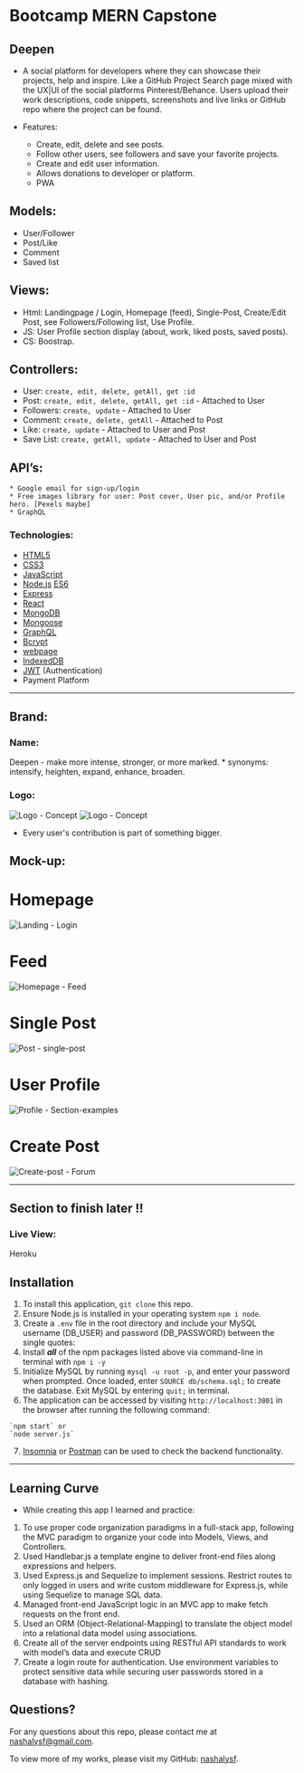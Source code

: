 # Bootcamp MERN Capstone
## Deepen
*  A social platform for developers where they can showcase their projects, help and inspire. Like a GitHub Project Search page mixed with the UX|UI of the social platforms Pinterest/Behance. Users upload their work descriptions, code snippets, screenshots and live links or GitHub repo where the project can be found.

* Features:
  * Create, edit, delete and see posts.
  * Follow other users, see followers and save your favorite projects.
  * Create and edit user information.
  * Allows donations to developer or platform.
  * PWA
  
## Models:
  * User/Follower
  * Post/Like
  * Comment
  * Saved list
 
 ## Views:
 * Html: Landingpage / Login, Homepage (feed), Single-Post, Create/Edit Post, see Followers/Following list, Use Profile.
 * JS: User Profile section display (about, work, liked posts, saved posts).
 * CS: Boostrap.
 
 ## Controllers:
  * User: `create, edit, delete, getAll, get :id`
  * Post: `create, edit, delete, getAll, get :id` - Attached to User
  * Followers: `create, update` - Attached to User
  * Comment: `create, delete, getAll` - Attached to Post
  * Like: `create, update` - Attached to User and Post
  * Save List: `create, getAll, update` - Attached to User and Post
  
## API’s:
	* Google email for sign-up/login
	* Free images library for user: Post cover, User pic, and/or Profile hero. [Pexels maybe]
	* GraphQL
  
### Technologies:
- [HTML5](https://www.w3docs.com/learn-html/html5-introduction.html)
- [CSS3](https://www.w3schools.com/Css/)
- [JavaScript](https://www.javascript.com/learn/strings)
- [Node.js](https://nodejs.org/en/) [ES6](https://www.w3schools.com/Js/js_es6.asp)
- [Express](https://expressjs.com/en/guide/routing.html)
- [React](https://reactjs.org/docs/getting-started.html)
- [MongoDB](https://www.mongodb.com/docs/?_ga=2.103651840.1852606971.1667355129-2141532662.1666633665)
- [Mongoose](https://mongoosejs.com/)
- [GraphQL](https://graphql.org/)
- [Bcrypt](https://openbase.com/js/bcrypt/documentation)
- [webpage](https://webpack.js.org/guides/getting-started/#basic-setup)
- [IndexedDB](https://developer.mozilla.org/en-US/docs/Web/API/IndexedDB_API)
- [JWT](https://jwt.io/introduction) (Authentication)
- Payment Platform
_______________________________________
## **Brand**: 
### **Name**: 
Deepen - make more intense, stronger, or more marked.
	* synonyms: intensify, heighten, expand, enhance, broaden.
	

### **Logo**: 

![Logo - Concept](./client/src/images/logo-black.png)
![Logo - Concept](./client/src/images/logo-white.png)
- Every user's contribution is part of something bigger.

## **Mock-up:**
# Homepage
![Landing - Login](./client/src/images/Homepage-50.jpg)


# Feed
![Homepage - Feed](./client/src/images/feed-50.jpg)


# Single Post
![Post - single-post](./client/src/images/single-post2-50.jpg)

# User Profile
![Profile - Section-examples](./client/src/images/profile-50.jpg)


# Create Post
![Create-post - Forum](./client/src/images/create-post-50.jpg)


___________________________________________________
## Section to finish later !!
### Live View:
Heroku

## Installation
1. To install this application, `git clone` this repo.
2. Ensure Node.js is installed in your operating system `npm i node`.
3. Create a `.env` file in the root directory and include your MySQL username (DB_USER) and password (DB_PASSWORD) between the single quotes:
4. Install ***all*** of the npm packages listed above via command-line in terminal with `npm i -y`
5. Initialize MySQL by running `mysql -u root -p`, and enter your password when prompted. Once loaded, enter `SOURCE db/schema.sql;` to create the database. Exit MySQL by entering `quit;` in terminal.
6. The application can be accessed by visiting `http://localhost:3001` in the browser after running the following command:
```
`npm start` or
`node server.js`
```
7. [Insomnia](https://insomnia.rest/) or [Postman](https://www.postman.com/) can be used to check the backend functionality.

_____________________________________________________________________________________________
## Learning Curve
* While creating this app I learned and practice:
1. To use proper code organization paradigms in a full-stack app, following the MVC paradigm to organize your code into Models, Views, and Controllers.
2. Used Handlebar.js a template engine to deliver front-end files along expressions and helpers.
3. Used Express.js and Sequelize to implement sessions. Restrict routes to only logged in users and write custom middleware for Express.js, while using Sequelize to manage SQL data.
4. Managed front-end JavaScript logic in an MVC app to make fetch requests on the front end.
5. Used an ORM (Object-Relational-Mapping) to translate the object model into a relational data model using associations.
6. Create all of the server endpoints using RESTful API standards to work with model’s data and execute CRUD 
7. Create a login route for authentication. Use environment variables to protect sensitive data while securing user passwords stored in a database with hashing.

## Questions?
For any questions about this repo, please contact me at [nashalysf@gmail.com](mailto:nashalysf@gmail.com).

To view more of my works, please visit my GitHub: [nashalysf](https://github.com/nashalysf).

